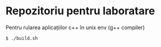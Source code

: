 # Repozitoriu pentru laboratare

Pentru rularea aplicațiilor c++ în unix env (g++ compiler)
```sh
$ ./build.sh
```


